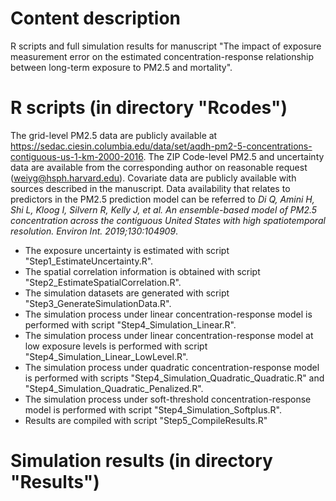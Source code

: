 # Content description
R scripts and full simulation results for manuscript "The impact of exposure measurement error on the estimated concentration-response relationship between long-term exposure to PM2.5 and mortality".

# R scripts (in directory "Rcodes")
The grid-level PM2.5 data are publicly available at https://sedac.ciesin.columbia.edu/data/set/aqdh-pm2-5-concentrations-contiguous-us-1-km-2000-2016. The ZIP Code-level PM2.5 and uncertainty data are available from the corresponding author on reasonable request (weiyg@hsph.harvard.edu). Covariate data are publicly available with sources described in the manuscript. Data availability that relates to predictors in the PM2.5 prediction model can be referred to _Di Q, Amini H, Shi L, Kloog I, Silvern R, Kelly J, et al. An ensemble-based model of PM2.5 concentration across the contiguous United States with high spatiotemporal resolution. Environ Int. 2019;130:104909_.

 - The exposure uncertainty is estimated with script "Step1_EstimateUncertainty.R".
 - The spatial correlation information is obtained with script "Step2_EstimateSpatialCorrelation.R".
 - The simulation datasets are generated with script "Step3_GenerateSimulationData.R".
 - The simulation process under linear concentration-response model is performed with script "Step4_Simulation_Linear.R".
 - The simulation process under linear concentration-response model at low exposure levels is performed with script "Step4_Simulation_Linear_LowLevel.R".
 - The simulation process under quadratic concentration-response model is performed with scripts "Step4_Simulation_Quadratic_Quadratic.R" and "Step4_Simulation_Quadratic_Penalized.R".
 - The simulation process under soft-threshold concentration-response model is performed with script "Step4_Simulation_Softplus.R".
 - Results are compiled with script "Step5_CompileResults.R"

# Simulation results (in directory "Results")



